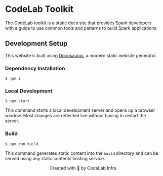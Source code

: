 # CodeLab Toolkit

The CodeLab toolkit is a static docs site that provides Spark developers with a guide to use common tools and patterns to build Spark applications.

## Development Setup

This website is built using [Docusaurus](https://docusaurus.io/), a modern static website generator.

### Dependency Installation

```
$ npm i
```

### Local Development

```
$ npm start
```

This command starts a local development server and opens up a browser window. Most changes are reflected live without having to restart the server.

### Build

```
$ npm run build
```

This command generates static content into the `build` directory and can be served using any static contents hosting service.

<div align="center">

Created with 🧡 by CodeLab Infra

</div>
